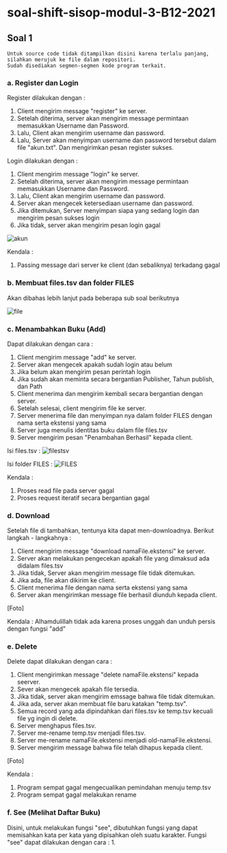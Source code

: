# soal-shift-sisop-modul-3-B12-2021

## Soal 1
```
Untuk source code tidak ditampilkan disini karena terlalu panjang, 
silahkan merujuk ke file dalam repositori. 
Sudah disediakan segmen-segmen kode program terkait.
```
### a. Register dan Login
Register dilakukan dengan :
1. Client mengirim message "register" ke server. 
2. Setelah diterima, server akan mengirim message permintaan memasukkan Username dan Password. 
3. Lalu, Client akan mengirim username dan password. 
4. Lalu, Server akan menyimpan username dan password tersebut dalam file "akun.txt". Dan mengirimkan pesan register sukses.

Login dilakukan dengan :
1. Client mengirim message "login" ke server.
2. Setelah diterima, server akan mengirim message permintaan memasukkan Username dan Password. 
3. Lalu, Client akan mengirim username dan password. 
4. Server akan mengecek ketersediaan username dan password.
5. Jika ditemukan, Server menyimpan siapa yang sedang login dan mengirim pesan sukses login
6. Jika tidak, server akan mengirim pesan login gagal

![akun](https://i.imgur.com/3Rd2RAE.png)

Kendala :
1. Passing message dari server ke client (dan sebaliknya) terkadang gagal


### b. Membuat files.tsv dan folder FILES
Akan dibahas lebih lanjut pada beberapa sub soal berikutnya

![file](https://i.imgur.com/dCT2txM.png)

### c. Menambahkan Buku (Add)
Dapat dilakukan dengan cara :
1. Client mengirim message "add" ke server.
2. Server akan mengecek apakah sudah login atau belum
3. Jika belum akan mengirim pesan perintah login
4. Jika sudah akan meminta secara bergantian Publisher, Tahun publish, dan Path
5. Client menerima dan mengirim kembali secara bergantian dengan server.
6. Setelah selesai, client mengirim file ke server.
7. Server menerima file dan menyimpan nya dalam folder FILES dengan nama serta ekstensi yang sama
8. Server juga menulis identitas buku dalam file files.tsv
9. Server mengirim pesan "Penambahan Berhasil" kepada client.

Isi files.tsv :
![filestsv](https://i.imgur.com/xj55n53.png)

Isi folder FILES :
![FILES](https://i.imgur.com/YYhsokY.png)

Kendala :
1. Proses read file pada server gagal
2. Proses request iteratif secara bergantian gagal

### d. Download
Setelah file di tambahkan, tentunya kita dapat men-downloadnya.
Berikut langkah - langkahnya :
1. Client mengirim message "download namaFile.ekstensi" ke server.
2. Server akan melakukan pengecekan apakah file yang dimaksud ada didalam files.tsv
3. Jika tidak, Server akan mengirim message file tidak ditemukan.
4. Jika ada, file akan dikirim ke client.
5. Client menerima file dengan nama serta ekstensi yang sama
6. Server akan mengirimkan message file berhasil diunduh kepada client.

[Foto]

Kendala :
Alhamdulillah tidak ada karena proses unggah dan unduh persis dengan fungsi "add"

### e. Delete
Delete dapat dilakukan dengan cara :
1. Client mengirimkan message "delete namaFile.ekstensi" kepada seerver.
2. Sever akan mengecek apakah file tersedia.
3. Jika tidak, server akan mengirim emssage bahwa file tidak ditemukan.
4. Jika ada, server akan membuat file baru katakan "temp.tsv".
5. Semua record yang ada dipindahkan dari files.tsv ke temp.tsv kecuali file yg ingin di delete.
6. Server menghapus files.tsv.
7. Server me-rename temp.tsv menjadi files.tsv.
8. Server me-rename namaFile.ekstensi menjadi old-namaFile.ekstensi.
9. Server mengirim message bahwa file telah dihapus kepada client.

[Foto]

Kendala :
1. Program sempat gagal mengecualikan pemindahan menuju temp.tsv
2. Program sempat gagal melakukan rename

### f. See (Melihat Daftar Buku)
Disini, untuk melakukan fungsi "see", dibutuhkan fungsi yang dapat memisahkan kata per kata yang dipisahkan oleh suatu karakter.
Fungsi "see" dapat dilakukan dengan cara :
1. 
